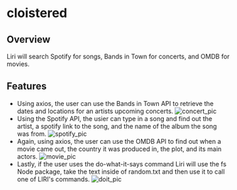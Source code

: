 # cloistered

## Overview

Liri will search Spotify for songs, Bands in Town for concerts, and OMDB for movies.
 
## Features
 * Using axios, the user can use the Bands in Town API to retrieve the dates and locations for an artists upcoming concerts.
 ![concert_pic](https://user-images.githubusercontent.com/52220821/68994998-83354880-084e-11ea-848e-e9c9a8e19b52.png)
 * Using the Spotify API, the usier can type in a song and find out the artist, a spotify link to the song, and the name of the album the song was from. 
 ![spotify_pic](https://user-images.githubusercontent.com/52220821/68995007-8defdd80-084e-11ea-8005-4823a4675d9b.png)
 * Again, using axios, the user can use the OMDB API to find out when a movie came out, the country it was produced in, the plot, and its main actors. 
![movie_pic](https://user-images.githubusercontent.com/52220821/68995006-8c261a00-084e-11ea-8f8e-b6c5d14e3cf0.png)
 * Lastly, if the user uses the do-what-it-says command Liri will use the fs Node package, take the text inside of random.txt and then use it to call one of LIRI's commands.
 ![doit_pic](https://user-images.githubusercontent.com/52220821/69193843-53f03700-0aed-11ea-8326-8729c2d6dd98.png)


